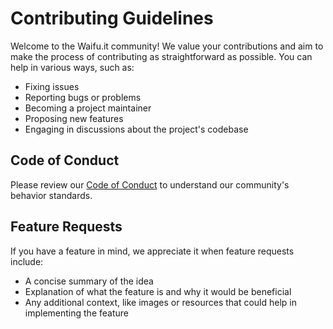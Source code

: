 
# Contributing Guidelines

Welcome to the Waifu.it community! We value your contributions and aim to make the process of contributing as straightforward as possible. You can help in various ways, such as:

- Fixing issues
- Reporting bugs or problems
- Becoming a project maintainer
- Proposing new features
- Engaging in discussions about the project's codebase

## Code of Conduct

Please review our [Code of Conduct](CODE_OF_CONDUCT.md) to understand our community's behavior standards.

## Feature Requests

If you have a feature in mind, we appreciate it when feature requests include:

- A concise summary of the idea
- Explanation of what the feature is and why it would be beneficial
- Any additional context, like images or resources that could help in implementing the feature

